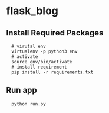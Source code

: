 # flask_blog

## Install Required Packages
```
  # virutal env
  virtualenv -p python3 env
  # activate 
  source env/bin/activate
  # install requirement
  pip install -r requirements.txt
```

## Run app
```
  python run.py
```
